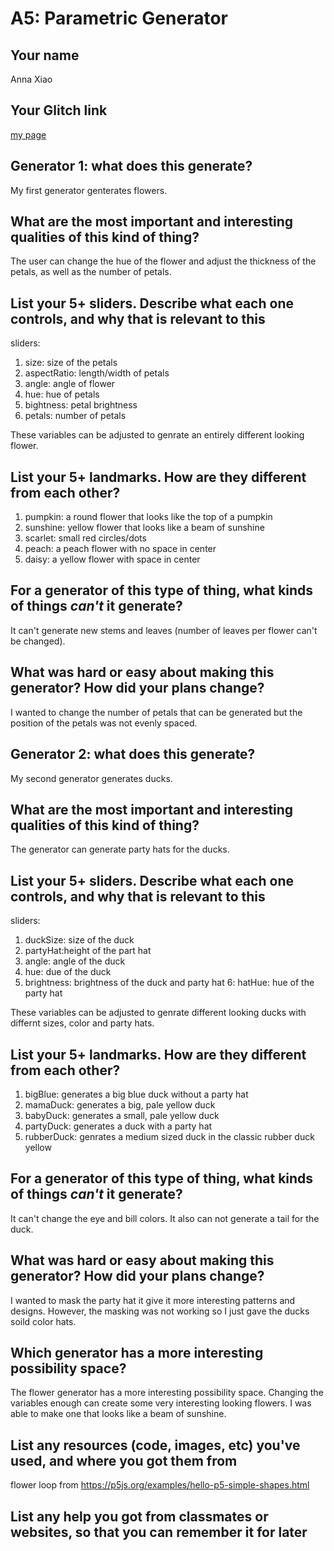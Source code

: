 # A5: Parametric Generator

## Your name
Anna Xiao

## Your Glitch link
[my page](https://banana-bread-a5.glitch.me)


## **Generator 1:** what does this generate?

My first generator genterates flowers. 

## What are the most important and interesting qualities of this kind of thing?

The user can change the hue of the flower and adjust the thickness of the petals, as well as the number of petals. 

## List your 5+ sliders. Describe what each one controls, and why that is relevant to this

sliders: 
1. size: size of the petals
2. aspectRatio: length/width of petals
3. angle: angle of flower
4. hue: hue of petals
5. bightness: petal brightness
6. petals: number of petals

These variables can be adjusted to genrate an entirely 
different looking flower.


## List your 5+ landmarks. How are they different from each other?

1. pumpkin: a round flower that looks like the top of a pumpkin
2. sunshine: yellow flower that looks like a beam of sunshine
3. scarlet: small red circles/dots
4. peach: a peach flower with no space in center
5. daisy: a yellow flower with space in center

## For a generator of this type of thing, what kinds of things *can't* it generate?

It can't generate new stems and leaves (number of leaves per flower can't be changed). 

## What was hard or easy about making this generator? How did your plans change?

I wanted to change the number of petals that can be generated but the position of the petals 
was not evenly spaced.   

## **Generator 2:** what does this generate?

My second generator generates ducks.

## What are the most important and interesting qualities of this kind of thing?

The generator can generate party hats for the ducks. 

## List your 5+ sliders. Describe what each one controls, and why that is relevant to this

sliders:
1. duckSize: size of the duck
2. partyHat:height of the part hat
3. angle: angle of the duck 
4. hue: due of the duck
5. brightness: brightness of the duck and party hat
6: hatHue: hue of the party hat

These variables can be adjusted to genrate different looking ducks 
with differnt sizes, color and party hats.


## List your 5+ landmarks. How are they different from each other?

1. bigBlue: generates a big blue duck without a party hat
2. mamaDuck: generates a big, pale yellow duck
3. babyDuck: generates a small, pale yellow duck
4. partyDuck: generates a duck with a party hat
5. rubberDuck: genrates a medium sized duck in the classic rubber duck yellow


## For a generator of this type of thing, what kinds of things *can't* it generate?

It can't change the eye and bill colors. It also can not generate a tail for the duck. 

## What was hard or easy about making this generator? How did your plans change?

I wanted to mask the party hat it give it more interesting patterns and designs.
However, the masking was not working so I just gave the ducks soild color hats. 

## Which generator has a more interesting possibility space?

The flower generator has a more interesting possibility space. Changing the 
variables enough can create some very interesting looking flowers. I was able to
make one that looks like a beam of sunshine.

## List any resources (code, images, etc) you've used, and where you got them from

flower loop from https://p5js.org/examples/hello-p5-simple-shapes.html

## List any help you got from classmates or websites, so that you can remember it for later


